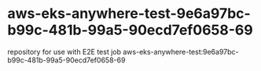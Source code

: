 # aws-eks-anywhere-test-9e6a97bc-b99c-481b-99a5-90ecd7ef0658-69
repository for use with E2E test job aws-eks-anywhere-test:9e6a97bc-b99c-481b-99a5-90ecd7ef0658-69
